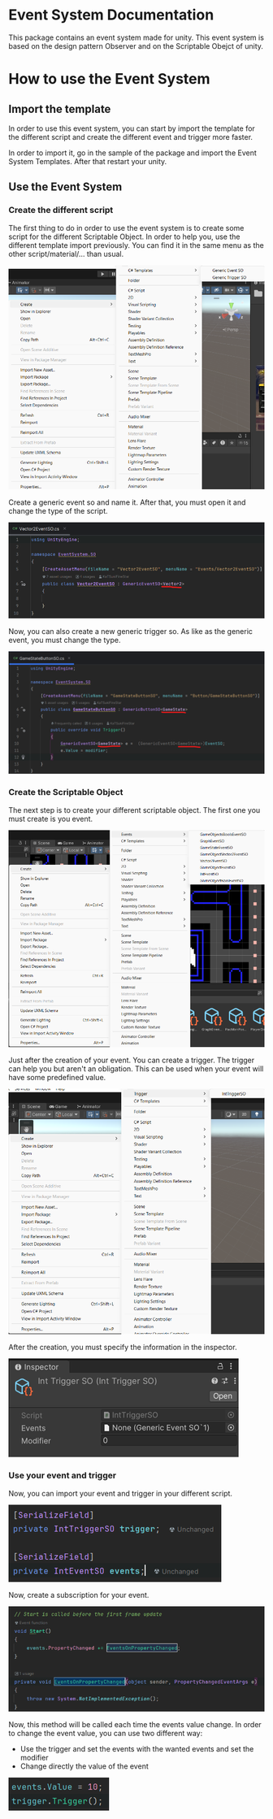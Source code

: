 # Event System Documentation

This package contains an event system made for unity. This event system is based on the design pattern Observer and on the Scriptable Obejct of unity.

# How to use the Event System

## Import the template

In order to use this event system, you can start by import the template for the different script and create the different event and trigger more faster.

In order to import it, go in the sample of the package and import the Event System Templates.
After that restart your unity.

## Use the Event System

### Create the different script

The first thing to do in order to use the event system is to create some script for the different Scriptable Object.
In order to help you, use the different template import previously.
You can find it in the same menu as the other script/material/… than usual.

![template.png](.image/template.png)

Create a generic event so and name it.
After that, you must open it and change the type of the script.

![type.png](.image/type.png)

Now, you can also create a new generic trigger so.
As like as the generic event, you must change the type.

![type2.png](.image/type2.png)

### Create the Scriptable Object

The next step is to create your different scriptable object.
The first one you must create is you event.

![events.png](.image/events.png)

Just after the creation of your event. You can create a trigger.
The trigger can help you but aren't an obligation.
This can be used when your event will have some predefined value.

![trigger.png](.image/trigger.png)

After the creation, you must specify the information in the inspector.

![triggerInspector.png](.image/triggerInspector.png)

### Use your event and trigger

Now, you can import your event and trigger in your different script.

![addScript.png](.image/addScript.png)

Now, create a subscription for your event.

![suscribe.png](.image/suscribe.png)

Now, this method will be called each time the events value change.
In order to change the event value, you can use two different way:
- Use the trigger and set the events with the wanted events and set the modifier
- Change directly the value of the event

![usage.png](.image/usage.png)